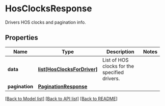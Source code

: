 # HosClocksResponse

Drivers HOS clocks and pagination info.
## Properties
Name | Type | Description | Notes
------------ | ------------- | ------------- | -------------
**data** | [**list[HosClocksForDriver]**](HosClocksForDriver.md) | List of HOS clocks for the specified drivers. | 
**pagination** | [**PaginationResponse**](PaginationResponse.md) |  | 

[[Back to Model list]](../README.md#documentation-for-models) [[Back to API list]](../README.md#documentation-for-api-endpoints) [[Back to README]](../README.md)


